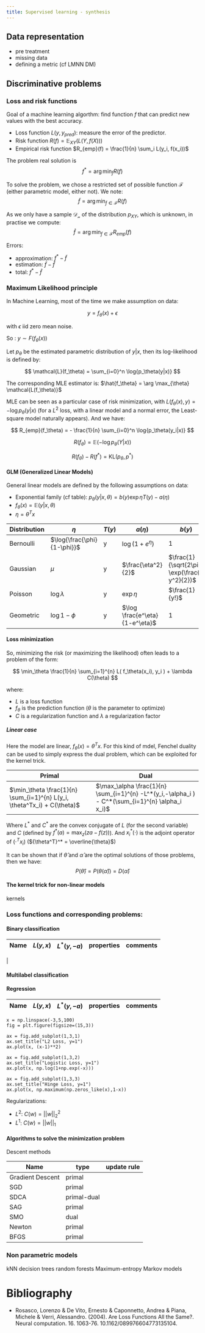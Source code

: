 ```yaml
---
title: Supervised learning - synthesis
---
```


## Data representation

+ pre treatment
+ missing data
+ defining a metric (cf LMNN DM)

## Discriminative problems

### Loss and risk functions

Goal of a machine learning algorthm: find function $f$ that can predict new values with the best accuracy.

+ Loss function $L(y,y_{pred})$: measure the error of the predictor.
+ Risk function $R(f) = \mathbb{E}_{XY}(L(Y,f(X)))$
+ Empirical risk function $R_{emp}(f) = \frac{1}{n} \sum_i L(y_i, f(x_i))$

The problem real solution is
$$
f^* = \arg \min_f R(f)
$$

To solve the problem, we chose a restricted set of possible function $\mathcal{F}$ (either parametric model, either not). We note:
$$
\tilde{f} = \arg \min_{f \in \mathcal{F}} R(f)
$$

As we only have a sample $\mathcal{D_n}$ of the distribution $p_{XY}$, which is unknown, in practise we compute:
$$
\hat{f} = \arg \min_{f \in \mathcal{F}} R_{emp}(f)
$$

Errors:

+ approximation: $f^*-\tilde{f}$
+ estimation: $\tilde{f}-\hat{f}$
+ total: $f^* - \hat{f}$


### Maximum Likelihood principle

In Machine Learning, most of the time we make assumption on data:

$$
y = f_\theta(x) + \epsilon
$$

with $\epsilon$ iid zero mean noise.

So : $y \sim F(f_\theta(x))$

Let $p_\theta$ be the estimated parametric distribution of $y|x$, then its log-likelihood is defined by:

$$
\mathcal{L}(f_\theta) = \sum_{i=0}^n \log{p_\theta(y|x)}
$$

The corresponding MLE estimator is: $\hat{f_\theta} = \arg \max_{\theta} \mathcal{L(f_\theta)}$

MLE can be seen as a particular case of risk minimization, with $L(f_\theta(x), y)=-\log{p_\theta(y|x)}$  (for a $L^2$ loss, with a linear model and a normal error, the Least-square model naturally appears). And we have:

$$
R_{emp}(f_\theta) = - \frac{1}{n} \sum_{i=0}^n \log{p_\theta(y_i|x)}
$$

$$
R(f_\theta) = \mathbb{E}(-\log{p_\theta(Y|x)})
$$

$$
R(f_\theta) - R(f^*) = \text{KL}(p_\theta, p^*)
$$


#### GLM (Generalized Linear Models)

General linear models are defined by the following assumptions on data:

+ Exponential family (cf table): $p_\theta(y|x, \theta) = b(y) \exp{\eta T(y) - a(\eta)}$
+ $f_\theta(x) = \mathbb{E}(y|x, \theta)$
+ $\eta = \theta^Tx$

|Distribution | $\eta$                      | $T(y)$ | $a(\eta)$                        | $b(y)$ |
|-------------|-----------------------------|--------|----------------------------------|--------|
|Bernoulli    | $\log{\frac{\phi}{1-\phi}}$ | y      | $\log(1+e^{\eta})$               | 1
|Gaussian     | $\mu$                       | y      | $\frac{\eta^2}{2}$               | $\frac{1}{\sqrt{2\pi}} \exp(\frac{-y^2}{2})$
|Poisson      | $\log{\lambda}$             | y      | $\exp{\eta}$                     | $\frac{1}{y!}$
|Geometric    | $\log{1-\phi}$              | y      | $\log \frac{e^\eta}{1-e^\eta}$   | 1

#### Loss minimization

So, minimizing the risk (or maximizing the likelihood) often leads to a problem of the form:

$$
\min_\theta \frac{1}{n} \sum_{i=1}^{n} L( f_\theta(x_i), y_i ) + \lambda C(\theta)
$$

where:

+   $L$ is a loss function
+   $f_\theta$ is the prediction function ($\theta$ is the parameter to optimize)
+   $C$ is a regularization function and $\lambda$ a regularization factor

##### Linear case

Here the model are linear, $f_\theta(x) = \theta^Tx$. For this kind of mdel, Fenchel duality can be used to simply express the dual problem, which can be exploited for the kernel trick.

|Primal                                                   | Dual                                                                                            |
|---------------------------------------------------------|-------------------------------------------------------------------------------------------------|
|$\min_\theta \frac{1}{n} \sum_{i=1}^{n} L(y_i, \theta^Tx_i) + C(\theta)$|$\max_\alpha \frac{1}{n} \sum_{i=1}^{n} -L^*(y_i,-\alpha_i ) - C^*(\sum_{i=1}^{n} \alpha_i x_i)$|

Where $L^*$ and $C^*$ are the convex conjugate of $L$ (for the second variable) and $C$ (defined by $f^*(a) = \max_z (za - f(z))$).
And $x_i^*(\cdot)$ is the adjoint operator of $(\cdot^Tx_i)$ (${\theta^T}^* = \overline{\theta}$)

It can be shown that if $\hat{\theta}$ and $\hat{\alpha}$ are the optimal solutions of those problems, then we have:
$$
P(\hat{\theta}) = P(\theta(\hat{\alpha})) = D(\hat{\alpha})
$$

#### The kernel trick for non-linear models

kernels

### Loss functions and corresponding problems:

#### Binary classification

|Name  | $L(y,x)$        |$L^*(y,-a)$ |  properties | comments |
|------|-----------------|------------|-------------|----------|
|

#### Multilabel classification 

#### Regression

|Name  | $L(y,x)$        |$L^*(y,-a)$ |  properties | comments |
|------|-----------------|------------|-------------|----------|

```{.matplotlib preamble=plot.py}
x = np.linspace(-3,5,100)
fig = plt.figure(figsize=(15,3))

ax = fig.add_subplot(1,3,1)
ax.set_title("L2 Loss, y=1")
ax.plot(x, (x-1)**2)

ax = fig.add_subplot(1,3,2)
ax.set_title("Logistic Loss, y=1")
ax.plot(x, np.log(1+np.exp(-x)))

ax = fig.add_subplot(1,3,3)
ax.set_title("Hinge Loss, y=1")
ax.plot(x, np.maximum(np.zeros_like(x),1-x))

```


Regularizations:

+   $L^2$: $C(w) = ||w||^2_2$
+   $L^1$: $C(w) = ||w||_1$



#### Algorithms to solve the minimization problem

Descent methods

|Name            | type      | update rule    |
|----------------|-----------|----------------|
|Gradient Descent|primal     ||
|SGD             |primal     ||
|SDCA            |primal-dual||
|SAG             |primal     ||
|SMO             |dual       ||
|Newton          |primal     ||
|BFGS            |primal     ||

### Non parametric models

kNN
decision trees
random forests
Maximum-entropy Markov models



# Bibliography

+ Rosasco, Lorenzo & De Vito, Ernesto & Caponnetto, Andrea & Piana, Michele & Verri, Alessandro. (2004). Are Loss Functions All the Same?. Neural computation. 16. 1063-76. 10.1162/089976604773135104.
